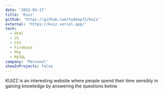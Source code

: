 ```yaml
---
date: '2022-03-17'
title: 'Kuiz'
github: 'https://github.com/Sudeep72/kuiz'
external: 'https://kuiz.vercel.app/'
tech:
  - Html
  - JS
  - CSS
  - Firebase
  - Php
  - MySQL
company: 'Personal'
showInProjects: false
---
```


KUIZZ is an interesting website where people spend their time sensibly in gaining knowledge by answering the questions below.
